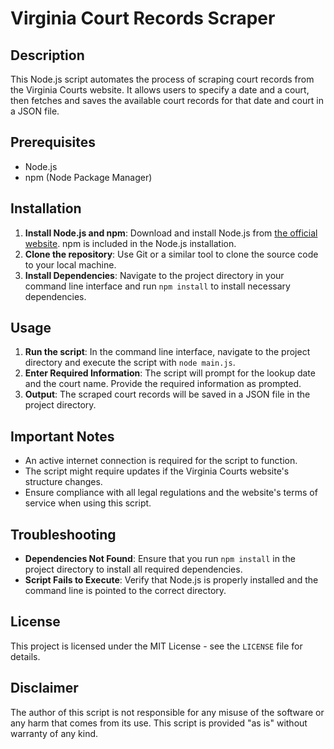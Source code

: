 
# Virginia Court Records Scraper

## Description
This Node.js script automates the process of scraping court records from the Virginia Courts website. It allows users to specify a date and a court, then fetches and saves the available court records for that date and court in a JSON file.

## Prerequisites
- Node.js
- npm (Node Package Manager)

## Installation
1. **Install Node.js and npm**: Download and install Node.js from [the official website](https://nodejs.org/). npm is included in the Node.js installation.
2. **Clone the repository**: Use Git or a similar tool to clone the source code to your local machine.
3. **Install Dependencies**: Navigate to the project directory in your command line interface and run `npm install` to install necessary dependencies.

## Usage
1. **Run the script**: In the command line interface, navigate to the project directory and execute the script with `node main.js`.
2. **Enter Required Information**: The script will prompt for the lookup date and the court name. Provide the required information as prompted.
3. **Output**: The scraped court records will be saved in a JSON file in the project directory.

## Important Notes
- An active internet connection is required for the script to function.
- The script might require updates if the Virginia Courts website's structure changes.
- Ensure compliance with all legal regulations and the website's terms of service when using this script.

## Troubleshooting
- **Dependencies Not Found**: Ensure that you run `npm install` in the project directory to install all required dependencies.
- **Script Fails to Execute**: Verify that Node.js is properly installed and the command line is pointed to the correct directory.

## License
This project is licensed under the MIT License - see the `LICENSE` file for details.

## Disclaimer
The author of this script is not responsible for any misuse of the software or any harm that comes from its use. This script is provided "as is" without warranty of any kind.

